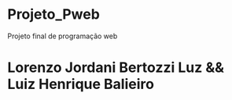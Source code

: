 # Projeto_Pweb
Projeto final de programação web

<h1> Lorenzo Jordani Bertozzi Luz && Luiz Henrique Balieiro </h1>
